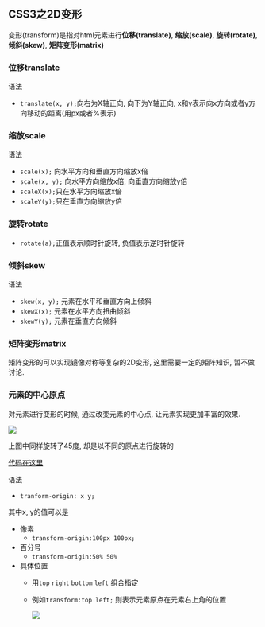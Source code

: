 <link rel="stylesheet" href="http://yandex.st/highlightjs/6.1/styles/default.min.css">
<script src="http://yandex.st/highlightjs/6.1/highlight.min.js"></script>
<script>
    hljs.tabReplace = '    ';
    hljs.initHighlightingOnLoad();
</script>

## CSS3之2D变形

变形(transform)是指对html元素进行**位移(translate)**, **缩放(scale)**, **旋转(rotate)**, **倾斜(skew)**, **矩阵变形(matrix)**

### 位移translate

语法

- `translate(x, y);`向右为X轴正向, 向下为Y轴正向, x和y表示向x方向或者y方向移动的距离(用px或者%表示)

### 缩放scale

语法

- `scale(x);` 向水平方向和垂直方向缩放x倍
- `scale(x, y);` 向水平方向缩放x倍, 向垂直方向缩放y倍
- `scaleX(x);`只在水平方向缩放x倍
- `scaleY(y);`只在垂直方向缩放y倍

### 旋转rotate

- `rotate(a);`正值表示顺时针旋转, 负值表示逆时针旋转

### 倾斜skew

语法

- `skew(x, y);` 元素在水平和垂直方向上倾斜
- `skewX(x);` 元素在水平方向扭曲倾斜
- `skewY(y);` 元素在垂直方向倾斜

### 矩阵变形matrix

矩阵变形的可以实现镜像对称等复杂的2D变形, 这里需要一定的矩阵知识, 暂不做讨论.

### 元素的中心原点

对元素进行变形的时候, 通过改变元素的中心点, 让元素实现更加丰富的效果.

![](http://codropspz.tympanus.netdna-cdn.com/codrops/wp-content/uploads/2014/12/transform-origin-examples.png)

上图中同样旋转了45度, 却是以不同的原点进行旋转的

[代码在这里](http://tympanus.net/codrops-playground/SaraSoueidan/URYZ2oYI/editor)

语法

- `tranform-origin: x y;`

其中x, y的值可以是

- 像素
	- `transform-origin:100px 100px;`
- 百分号
	- `transform-origin:50% 50%`
- 具体位置
	- 用`top` `right` `bottom` `left` 组合指定
	- 例如`transform:top left;` 则表示元素原点在元素右上角的位置
	
		![](http://htmlbook.ru/files/images/css/css_transform-origin-1.png)







